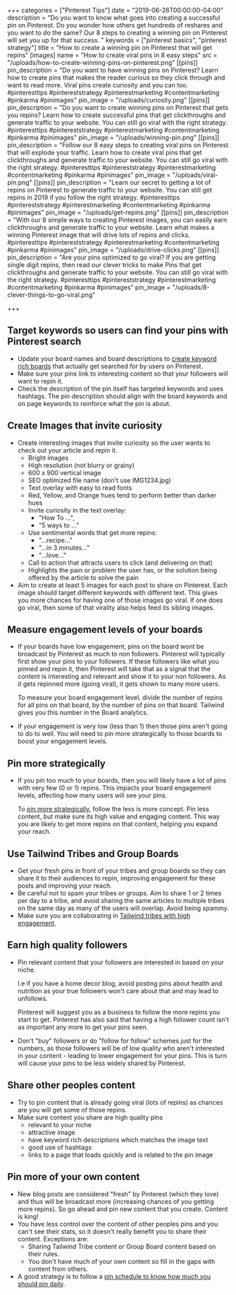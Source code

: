 +++
categories = ["Pinterest Tips"]
date = "2019-06-26T00:00:00-04:00"
description = "Do you want to know what goes into creating a successful pin on Pinterest. Do you wonder how others get hundreds of reshares and you want to do the same? Our 8 steps to creating a winning pin on Pinterest will set you up for that success. "
keywords = ["pinterest basics", "pinterest strategy"]
title = "How to create a winning pin on Pinterest that will get repins"
[images]
name = "How to create viral pins in 8 easy steps"
src = "/uploads/how-to-create-winning-pins-on-pinterest.png"
[[pins]]
pin_description = "Do you want to have winning pins on Pinterest? Learn how to create pins that makes the reader curious so they click through and want to read more. Viral pins create curiosity and you can too.  #pinteresttips #pintereststrategy #pinterestmarketing #contentmarketing #pinkarma #pinimages"
pin_image = "/uploads/curiosity.png"
[[pins]]
pin_description = "Do you want to create winning pins on Pinterest that gets you repins? Learn how to create successful pins that get clickthroughs and generate traffic to your website. You can still go viral with the right strategy.  #pinteresttips #pintereststrategy #pinterestmarketing #contentmarketing #pinkarma #pinimages"
pin_image = "/uploads/winning-pin.png"
[[pins]]
pin_description = "Follow our 8 easy steps to creating viral pins on Pinterest that will explode your traffic. Learn how to create viral pins that get clickthroughs and generate traffic to your website. You can still go viral with the right strategy.  #pinteresttips #pintereststrategy #pinterestmarketing #contentmarketing #pinkarma #pinimages"
pin_image = "/uploads/viral-pin.png"
[[pins]]
pin_description = "Learn our secret to getting a lot of repins on Pinterest to generate traffic to your website. You can still get repins in 2019 if you follow the right strategy.  #pinteresttips #pintereststrategy #pinterestmarketing #contentmarketing #pinkarma #pinimages"
pin_image = "/uploads/get-repins.png"
[[pins]]
pin_description = "With our 8 simple ways to creating Pinterest images, you can easily earn clickthroughs and generate traffic to your website. Learn what makes a winning Pinterest image that will drive lots of repins and clicks.  #pinteresttips #pintereststrategy #pinterestmarketing #contentmarketing #pinkarma #pinimages"
pin_image = "/uploads/drive-clicks.png"
[[pins]]
pin_description = "Are your pins optimized to go viral?  If you are getting single digit repins, then read our clever tricks to make Pins that get clickthroughs and generate traffic to your website. You can still go viral with the right strategy.  #pinteresttips #pintereststrategy #pinterestmarketing #contentmarketing #pinkarma #pinimages"
pin_image = "/uploads/8-clever-things-to-go-viral.png"

+++
## Target keywords so users can find your pins with Pinterest search

* Update your board names and board descriptions to [create keyword rich boards](/blog/how-to-create-keyword-rich-pinterest-board-names-to-get-more-repins/ "Create keyword rich board names and board descriptions") that actually get searched for by users on Pinterest. 
* Make sure your pins link to interesting content so that your followers will want to repin it.
* Check the description of the pin itself has targeted keywords and uses hashtags. The pin description should align with the board keywords and on page keywords to reinforce what the pin is about.

## Create Images that invite curiosity

* Create interesting images that invite curiosity so the user wants to check out your article and repin it.
  * Bright images
  * High resolution (not blurry or grainy)
  * 600 x 900 vertical image
  * SEO optimized file name (don't use IMG1234.jpg)
  * Text overlay with easy to read fonts
  * Red, Yellow, and Orange hues tend to perform better than darker hues
  * Invite curiosity in the text overlay:
    * "How To ...", 
    * "5 ways to ..."
  * Use sentimental words that get more repins:
    * "...recipe..."
    * "...in 3 minutes..."
    * "...love..."
  * Call to action that attracts users to click (and delivering on that)
  * Highlights the pain or problem the user has, or the solution being offered by the article to solve the pain
* Aim to create at least 5 images for each post to share on Pinterest.  Each image should target different keywords with different text.  This gives you more chances for having one of those images go viral.  If one does go viral, then some of that virality also helps feed its sibling images.

## Measure engagement levels of your boards

* If your boards have low engagement, pins on the board wont be broadcast by Pinterest as much to non followers.  Pinterest will typically first show your pins to your followers.  If these followers like what you pinned and repin it, then Pinterest will take that as a signal that the content is interesting and relevant and show it to your non followers.  As it gets repinned more (going viral), it gets shown to many more users.  
    
  To measure your board engagement level, divide the number of repins for all pins on that board, by the number of pins on that board.  Tailwind gives you this number in the Board analytics.
* If your engagement is very low (less than 1) then those pins aren't going to do to well.  You will need to pin more strategically to those boards to boost your engagement levels.

## Pin more strategically

* If you pin too much to your boards, then you will likely have a lot of pins with very few (0 or 1) repins.  This impacts your board engagement levels, affecting how many users will see your pins.  
    
  To [pin more strategically](/blog/how-many-pins-should-you-pin-per-day/ "Pin more strategically"), follow the less is more concept.  Pin less content, but make sure its high value and engaging content.  This way you are likely to get more repins on that content, helping you expand your reach.

## Use Tailwind Tribes and Group Boards

* Get your fresh pins in front of your tribes and group boards so they can share it to their audiences to repin, improving engagement for these posts and improving your reach.
* Be careful not to spam your tribes or groups.  Aim to share 1 or 2 times per day to a tribe, and avoid sharing the same articles to multiple tribes on the same day as many of the users will overlap. Avoid being spammy.
* Make sure you are collaborating in [Tailwind tribes with high engagement](/blog/how-to-evaluate-tailwind-tribes-to-join/ "How to evaluate a Tailwind Tribe").

## Earn high quality followers

* Pin relevant content that your followers are interested in based on your niche.  
    
  I.e if you have a home decor blog, avoid posting pins about health and nutrition as your true followers won't care about that and may lead to unfollows.  
    
  Pinterest will suggest you as a business to follow the more repins you start to get.  Pinterest has also said that having a high follower count isn't as important any more to get your pins seen.
* Don't "buy" followers or do "follow for follow" schemes just for the numbers, as those followers will be of low quality who aren't interested in your content - leading to lower engagement for your pins.  This is turn will cause your pins to be less widely shared by Pinterest.

##  Share other peoples content

* Try to pin content that is already going viral (lots of repins) as chances are you will get some of those repins.
* Make sure content you share are high quality pins 
  * relevant to your niche
  * attractive image
  * have keyword rich descriptions which matches the image text
  * good use of hashtags
  * links to a page that loads quickly and is related to the pin image

## Pin more of your own content

* New blog posts are considered "fresh" by Pinterest (which they love) and thus will be broadcast more (increasing chances of you getting more repins).  So go ahead and pin new content that you create.  Content is king!
* You have less control over the content of other peoples pins and you can't see their stats, so it doesn't really benefit you to share their content.  Exceptions are:
  * Sharing Tailwind Tribe content or Group Board content based on their rules.
  * You don't have much of your own content so fill in the gaps with content from others.
* A good strategy is to follow a [pin schedule to know how much you should pin daily](/blog/how-many-pins-should-you-pin-per-day/ "How many pins should I pin each day").